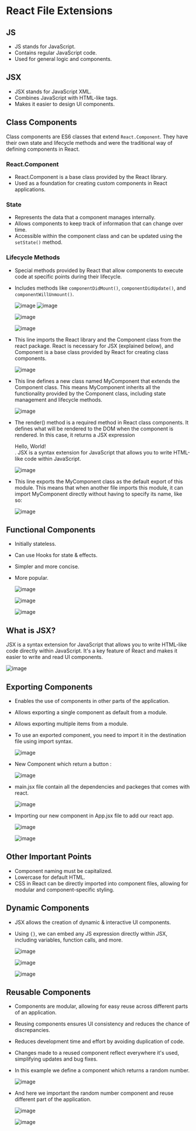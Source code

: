 # React File Extensions

## JS

- JS stands for JavaScript.
- Contains regular JavaScript code.
- Used for general logic and components.

## JSX

- JSX stands for JavaScript XML.
- Combines JavaScript with HTML-like tags.
- Makes it easier to design UI components.

## Class Components

Class components are ES6 classes that extend `React.Component`. They have their own state and lifecycle methods and were the traditional way of defining components in React.

### React.Component

- React.Component is a base class provided by the React library.
- Used as a foundation for creating custom components in React applications.

### State

- Represents the data that a component manages internally.
- Allows components to keep track of information that can change over time.
- Accessible within the component class and can be updated using the `setState()` method.

### Lifecycle Methods

- Special methods provided by React that allow components to execute code at specific points during their lifecycle.
- Includes methods like `componentDidMount()`, `componentDidUpdate()`, and `componentWillUnmount()`.

  ![image](https://github.com/JawadSher/Complete-React-Redux-Documentation/assets/158135119/d37eb7f4-2cd2-41d6-aaa1-4d3f499c3a11)
  ![image](https://github.com/JawadSher/Complete-React-Redux-Documentation/assets/158135119/f8fb5b0e-bd9a-4776-88f7-3e6d684eb1d5)
  
  ![image](https://github.com/JawadSher/Complete-React-Redux-Documentation/assets/158135119/e105a697-8fe6-4ae5-a895-7da9014c28ed)
  
  ![image](https://github.com/JawadSher/Complete-React-Redux-Documentation/assets/158135119/6e666a7c-ff81-458f-ac52-d7a0dbf1eed3)

- This line imports the React library and the Component class from the react package. React is necessary for JSX (explained below), and Component is a base class provided by React for creating class components.

   ![image](https://github.com/JawadSher/Complete-React-Redux-Documentation/assets/158135119/aa11c462-d683-4e36-b8ca-7318e3ecb207)
  
- This line defines a new class named MyComponent that extends the Component class. This means MyComponent inherits all the functionality provided by the Component class, including state management and lifecycle methods.

  ![image](https://github.com/JawadSher/Complete-React-Redux-Documentation/assets/158135119/b5124e7c-c8ef-4561-a664-f3d8fbe5c2fc)
  
- The render() method is a required method in React class components. It defines what will be rendered to the DOM when the component is rendered. In this case, it returns a JSX expression <div>Hello, World!</div>. JSX is a syntax extension for JavaScript that allows you to write HTML-like code within JavaScript.

   ![image](https://github.com/JawadSher/Complete-React-Redux-Documentation/assets/158135119/cc58baed-fd77-4106-98a7-c858a2f03bd1)
  
- This line exports the MyComponent class as the default export of this module. This means that when another file imports this module, it can import MyComponent directly without having to specify its name, like so:

   ![image](https://github.com/JawadSher/Complete-React-Redux-Documentation/assets/158135119/4842449e-b65f-4fbd-8898-c9f1c4a9a0e9)

## Functional Components

- Initially stateless.
- Can use Hooks for state & effects.
- Simpler and more concise.
- More popular.

  ![image](https://github.com/JawadSher/Complete-React-Redux-Documentation/assets/158135119/813d1051-a71f-4bee-9ce2-cd0bc91c0665)

  ![image](https://github.com/JawadSher/Complete-React-Redux-Documentation/assets/158135119/8cbcaf99-29f8-4eeb-b60b-a8b9250c5a3d)

  ![image](https://github.com/JawadSher/Complete-React-Redux-Documentation/assets/158135119/490f44bd-be4c-4db3-92d2-8aaf5916b7be)

## What is JSX?

JSX is a syntax extension for JavaScript that allows you to write HTML-like code directly within JavaScript. It's a key feature of React and makes it easier to write and read UI components.

![image](https://github.com/JawadSher/Complete-React-Redux-Documentation/assets/158135119/1fb82144-7389-4aa9-aa30-28d935b08d1d)

## Exporting Components

- Enables the use of components in other parts of the application.
- Allows exporting a single component as default from a module.
- Allows exporting multiple items from a module.
- To use an exported component, you need to import it in the destination file using import syntax.

  ![image](https://github.com/JawadSher/Complete-React-Redux-Documentation/assets/158135119/c2b1be23-9d68-474e-b80a-89601266c78d)

- New Component which return a button :
  
  ![image](https://github.com/JawadSher/Complete-React-Redux-Documentation/assets/158135119/e0263ca2-68c7-4540-b192-5af01cc0f858)

- main.jsx file contain all the dependencies and packeges that comes with react.
  
  ![image](https://github.com/JawadSher/Complete-React-Redux-Documentation/assets/158135119/9a8886a4-e2db-4b9c-9d6a-2b2074aafc37)

- Importing our new component in App.jsx file to add our react app.
  
  ![image](https://github.com/JawadSher/Complete-React-Redux-Documentation/assets/158135119/974bea77-f29a-48ff-957f-a8f9951eb293)

  ![image](https://github.com/JawadSher/Complete-React-Redux-Documentation/assets/158135119/007357d8-4000-48d1-ad65-ae86c082e871)

 
## Other Important Points

- Component naming must be capitalized.
- Lowercase for default HTML.
- CSS in React can be directly imported into component files, allowing for modular and component-specific styling.

## Dynamic Components

- JSX allows the creation of dynamic & interactive UI components.
- Using `{}`, we can embed any JS expression directly within JSX, including variables, function calls, and more.

  ![image](https://github.com/JawadSher/Complete-React-Redux-Documentation/assets/158135119/a076a0c1-9d45-416c-ad52-91497ce0e172)

  ![image](https://github.com/JawadSher/Complete-React-Redux-Documentation/assets/158135119/f5cf41ad-fb0c-46b6-9ef8-04aad32c1e07)

  ![image](https://github.com/JawadSher/Complete-React-Redux-Documentation/assets/158135119/72677b52-9077-4c0a-ae23-0c64fbfb4b36)


## Reusable Components

- Components are modular, allowing for easy reuse across different parts of an application.
- Reusing components ensures UI consistency and reduces the chance of discrepancies.
- Reduces development time and effort by avoiding duplication of code.
- Changes made to a reused component reflect everywhere it's used, simplifying updates and bug fixes.

- In this example we define a component which returns a random number.
  
  ![image](https://github.com/JawadSher/Complete-React-Redux-Documentation/assets/158135119/f78a25a0-c551-498e-8c58-aaa4a1ecd3cc)

- And here we important the random number component and reuse different part of the application.

  ![image](https://github.com/JawadSher/Complete-React-Redux-Documentation/assets/158135119/afe302be-4bff-4ede-aaf0-0e84a1fb7cde)
  
  ![image](https://github.com/JawadSher/Complete-React-Redux-Documentation/assets/158135119/c9cbf312-cd42-4a08-9a30-6464555f691b)

